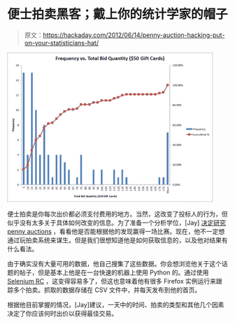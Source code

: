 # 便士拍卖黑客；戴上你的统计学家的帽子

> 原文：<https://hackaday.com/2012/06/14/penny-auction-hacking-put-on-your-statisticians-hat/>

![](img/498ca4f43692d4b4ef922291fc41d630.png "penny-auction-bid-hacking")

便士拍卖是你每次出价都必须支付费用的地方。当然，这改变了投标人的行为，但似乎没有太多关于具体如何改变的信息。为了准备一个分析学位，[Jay] [决定研究 penny auctions](http://pennystats.blogspot.com/2012/04/first-post-in-what-could-be-quite.html) ，看看他是否能根据他的发现赢得一场比赛。现在，他不一定想通过玩拍卖系统来谋生。但是我们很想知道他是如何获取信息的，以及他对结果有什么看法。

由于确实没有大量可用的数据，他自己搜集了这些数据。你会想浏览他关于这个话题的帖子，但是基本上他是在一台快速的机器上使用 Python 的。通过使用 [Selenium RC](http://seleniumhq.org/projects/remote-control/) ，这变得容易多了，但这也意味着他有很多 Firefox 实例运行来跟踪多个拍卖。抓取的数据存储在 CSV 文件中，并每天发布到他的首页。

根据他目前掌握的情况，[Jay]建议，一天中的时间、拍卖的类型和其他几个因素决定了你应该何时出价以获得最佳交易。